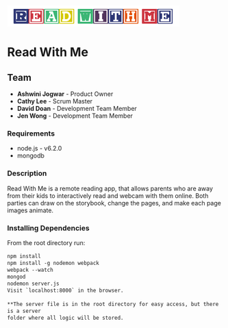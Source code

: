 ![Alt text](/client/assets/readwithme-logo.png "Read With Me Logo")

# Read With Me

## Team
* **Ashwini Jogwar** - Product Owner
* **Cathy Lee** - Scrum Master
* **David Doan** - Development Team Member
* **Jen Wong** - Development Team Member


### Requirements
* node.js - v6.2.0
* mongodb

### Description
Read With Me is a remote reading app, that allows parents who are away from their kids to interactively read and webcam with them online. Both parties can draw on the storybook, change the pages, and make each page images animate.

### Installing Dependencies

From the root directory run:
```
npm install
npm install -g nodemon webpack
webpack --watch
mongod
nodemon server.js
Visit `localhost:8000` in the browser.

**The server file is in the root directory for easy access, but there is a server 
folder where all logic will be stored.
